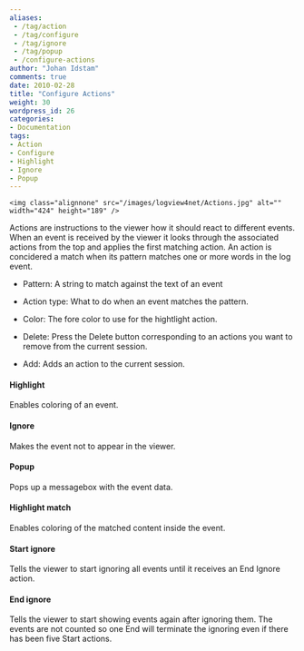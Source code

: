 ```yaml
---
aliases:
 - /tag/action
 - /tag/configure
 - /tag/ignore
 - /tag/popup
 - /configure-actions
author: "Johan Idstam"
comments: true
date: 2010-02-28
title: "Configure Actions"
weight: 30
wordpress_id: 26
categories:
- Documentation
tags:
- Action
- Configure
- Highlight
- Ignore
- Popup
---
```


	<img class="alignnone" src="/images/logview4net/Actions.jpg" alt="" width="424" height="189" />



Actions are instructions to the viewer how it should react to  different events. When an event is received by the viewer it looks through the associated  actions from the top and applies the first matching action. An action is concidered a match when its pattern matches one or more  words in the log event.



	
  * Pattern: A string to match against the text of an event

	
  * Action type: What to do when an event matches the pattern.

	
  * Color: The fore color to use for the hightlight action.

	
  * Delete: Press the Delete button corresponding to an actions you want to remove  from the current session.

	
  * Add: Adds an action to the current session.




#### Highlight


Enables coloring of an event. 


#### Ignore


Makes the event not to appear in the  viewer.


#### Popup


Pops up a messagebox with the event  data.


#### Highlight match


Enables coloring of the matched  content inside the event.


#### Start ignore


Tells the viewer to start ignoring  all events until it receives an End Ignore action.


#### End ignore


Tells the viewer to start showing  events again after ignoring them. The events are not counted so one End  will terminate the ignoring even if there has been five Start actions.
